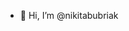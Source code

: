 - 👋 Hi, I’m @nikitabubriak

<!---
nikitabubriak/nikitabubriak is a ✨ special ✨ repository because its `README.md` (this file) appears on your GitHub profile.
You can click the Preview link to take a look at your changes.
--->
